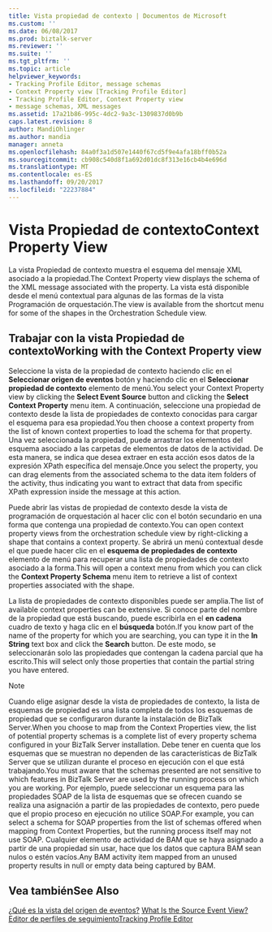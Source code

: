 ```yaml
---
title: Vista propiedad de contexto | Documentos de Microsoft
ms.custom: ''
ms.date: 06/08/2017
ms.prod: biztalk-server
ms.reviewer: ''
ms.suite: ''
ms.tgt_pltfrm: ''
ms.topic: article
helpviewer_keywords:
- Tracking Profile Editor, message schemas
- Context Property view [Tracking Profile Editor]
- Tracking Profile Editor, Context Property view
- message schemas, XML messages
ms.assetid: 17a21b86-995c-4dc2-9a3c-1309837d0b9b
caps.latest.revision: 8
author: MandiOhlinger
ms.author: mandia
manager: anneta
ms.openlocfilehash: 84a0f3a1d507e1440f67cd5f9e4afa18bff0b52a
ms.sourcegitcommit: cb908c540d8f1a692d01dc8f313e16cb4b4e696d
ms.translationtype: MT
ms.contentlocale: es-ES
ms.lasthandoff: 09/20/2017
ms.locfileid: "22237884"
---
```

# <a name="context-property-view"></a><span data-ttu-id="86339-102">Vista Propiedad de contexto</span><span class="sxs-lookup"><span data-stu-id="86339-102">Context Property View</span></span>
<span data-ttu-id="86339-103">La vista Propiedad de contexto muestra el esquema del mensaje XML asociado a la propiedad.</span><span class="sxs-lookup"><span data-stu-id="86339-103">The Context Property view displays the schema of the XML message associated with the property.</span></span> <span data-ttu-id="86339-104">La vista está disponible desde el menú contextual para algunas de las formas de la vista Programación de orquestación.</span><span class="sxs-lookup"><span data-stu-id="86339-104">The view is available from the shortcut menu for some of the shapes in the Orchestration Schedule view.</span></span>  
  
## <a name="working-with-the-context-property-view"></a><span data-ttu-id="86339-105">Trabajar con la vista Propiedad de contexto</span><span class="sxs-lookup"><span data-stu-id="86339-105">Working with the Context Property view</span></span>  
 <span data-ttu-id="86339-106">Seleccione la vista de la propiedad de contexto haciendo clic en el **Seleccionar origen de eventos** botón y haciendo clic en el **Seleccionar propiedad de contexto** elemento de menú.</span><span class="sxs-lookup"><span data-stu-id="86339-106">You select your Context Property view by clicking the **Select Event Source** button and clicking the **Select Context Property** menu item.</span></span> <span data-ttu-id="86339-107">A continuación, seleccione una propiedad de contexto desde la lista de propiedades de contexto conocidas para cargar el esquema para esa propiedad.</span><span class="sxs-lookup"><span data-stu-id="86339-107">You then choose a context property from the list of known context properties to load the schema for that property.</span></span> <span data-ttu-id="86339-108">Una vez seleccionada la propiedad, puede arrastrar los elementos del esquema asociado a las carpetas de elementos de datos de la actividad. De esta manera, se indica que desea extraer en esta acción esos datos de la expresión XPath específica del mensaje.</span><span class="sxs-lookup"><span data-stu-id="86339-108">Once you select the property, you can drag elements from the associated schema to the data item folders of the activity, thus indicating you want to extract that data from specific XPath expression inside the message at this action.</span></span>  
  
 <span data-ttu-id="86339-109">Puede abrir las vistas de propiedad de contexto desde la vista de programación de orquestación al hacer clic con el botón secundario en una forma que contenga una propiedad de contexto.</span><span class="sxs-lookup"><span data-stu-id="86339-109">You can open context property views from the orchestration schedule view by right-clicking a shape that contains a context property.</span></span> <span data-ttu-id="86339-110">Se abrirá un menú contextual desde el que puede hacer clic en el **esquema de propiedades de contexto** elemento de menú para recuperar una lista de propiedades de contexto asociado a la forma.</span><span class="sxs-lookup"><span data-stu-id="86339-110">This will open a context menu from which you can click the **Context Property Schema** menu item to retrieve a list of context properties associated with the shape.</span></span>  
  
 <span data-ttu-id="86339-111">La lista de propiedades de contexto disponibles puede ser amplia.</span><span class="sxs-lookup"><span data-stu-id="86339-111">The list of available context properties can be extensive.</span></span> <span data-ttu-id="86339-112">Si conoce parte del nombre de la propiedad que está buscando, puede escribirla en el **en cadena** cuadro de texto y haga clic en el **búsqueda** botón.</span><span class="sxs-lookup"><span data-stu-id="86339-112">If you know part of the name of the property for which you are searching, you can type it in the **In String** text box and click the **Search** button.</span></span> <span data-ttu-id="86339-113">De este modo, se seleccionarán solo las propiedades que contengan la cadena parcial que ha escrito.</span><span class="sxs-lookup"><span data-stu-id="86339-113">This will select only those properties that contain the partial string you have entered.</span></span>  
  
> [!NOTE]
>  <span data-ttu-id="86339-114">Cuando elige asignar desde la vista de propiedades de contexto, la lista de esquemas de propiedad es una lista completa de todos los esquemas de propiedad que se configuraron durante la instalación de BizTalk Server.</span><span class="sxs-lookup"><span data-stu-id="86339-114">When you choose to map from the Context Properties view, the list of potential property schemas is a complete list of every property schema configured in your BizTalk Server installation.</span></span>  <span data-ttu-id="86339-115">Debe tener en cuenta que los esquemas que se muestran no dependen de las características de BizTalk Server que se utilizan durante el proceso en ejecución con el que está trabajando.</span><span class="sxs-lookup"><span data-stu-id="86339-115">You must aware that the schemas presented are not sensitive to which features in BizTalk Server are used by the running process on which you are working.</span></span> <span data-ttu-id="86339-116">Por ejemplo, puede seleccionar un esquema para las propiedades SOAP de la lista de esquemas que se ofrecen cuando se realiza una asignación a partir de las propiedades de contexto, pero puede que el propio proceso en ejecución no utilice SOAP.</span><span class="sxs-lookup"><span data-stu-id="86339-116">For example, you can select a schema for SOAP properties from the list of schemas offered when mapping from Context Properties, but the running process itself may not use SOAP.</span></span> <span data-ttu-id="86339-117">Cualquier elemento de actividad de BAM que se haya asignado a partir de una propiedad sin usar, hace que los datos que captura BAM sean nulos o estén vacíos.</span><span class="sxs-lookup"><span data-stu-id="86339-117">Any BAM activity item mapped from an unused property results in null or empty data being captured by BAM.</span></span>  
  
## <a name="see-also"></a><span data-ttu-id="86339-118">Vea también</span><span class="sxs-lookup"><span data-stu-id="86339-118">See Also</span></span>  
 <span data-ttu-id="86339-119">[¿Qué es la vista del origen de eventos?](../core/what-is-the-source-event-view.md) </span><span class="sxs-lookup"><span data-stu-id="86339-119">[What Is the Source Event View?](../core/what-is-the-source-event-view.md) </span></span>  
 [<span data-ttu-id="86339-120">Editor de perfiles de seguimiento</span><span class="sxs-lookup"><span data-stu-id="86339-120">Tracking Profile Editor</span></span>](../core/tracking-profile-editor.md)